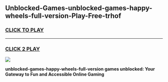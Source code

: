 
## Unblocked-Games-unblocked-games-happy-wheels-full-version-Play-Free-trhof
<h3>
<a href="https://premium76.site?title=unblocked-games-happy-wheels-full-version&ref=20A">CLICK TO PLAY</a></h3>
<hr>

<h3>
<a href="https://premium76.site?title=unblocked-games-happy-wheels-full-version&ref=20A">CLICK 2 PLAY</a>
  
</h3>

<a href="https://premium76.site?title=unblocked-games-happy-wheels-full-version&ref=20A"><img src="https://clearcache.store/games.png"></a>


**unblocked-games-happy-wheels-full-version games unblocked: Your Gateway to Fun and Accessible Online Gaming**

